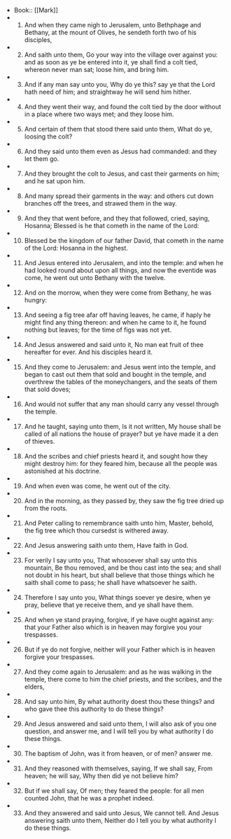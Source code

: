 - Book:: [[Mark]]
- 1. And when they came nigh to Jerusalem, unto Bethphage and Bethany, at the mount of Olives, he sendeth forth two of his disciples,
- 2. And saith unto them, Go your way into the village over against you: and as soon as ye be entered into it, ye shall find a colt tied, whereon never man sat; loose him, and bring him.
- 3. And if any man say unto you, Why do ye this? say ye that the Lord hath need of him; and straightway he will send him hither.
- 4. And they went their way, and found the colt tied by the door without in a place where two ways met; and they loose him.
- 5. And certain of them that stood there said unto them, What do ye, loosing the colt?
- 6. And they said unto them even as Jesus had commanded: and they let them go.
- 7. And they brought the colt to Jesus, and cast their garments on him; and he sat upon him.
- 8. And many spread their garments in the way: and others cut down branches off the trees, and strawed them in the way.
- 9. And they that went before, and they that followed, cried, saying, Hosanna; Blessed is he that cometh in the name of the Lord:
- 10. Blessed be the kingdom of our father David, that cometh in the name of the Lord: Hosanna in the highest.
- 11. And Jesus entered into Jerusalem, and into the temple: and when he had looked round about upon all things, and now the eventide was come, he went out unto Bethany with the twelve.
- 12. And on the morrow, when they were come from Bethany, he was hungry:
- 13. And seeing a fig tree afar off having leaves, he came, if haply he might find any thing thereon: and when he came to it, he found nothing but leaves; for the time of figs was not yet.
- 14. And Jesus answered and said unto it, No man eat fruit of thee hereafter for ever. And his disciples heard it.
- 15. And they come to Jerusalem: and Jesus went into the temple, and began to cast out them that sold and bought in the temple, and overthrew the tables of the moneychangers, and the seats of them that sold doves;
- 16. And would not suffer that any man should carry any vessel through the temple.
- 17. And he taught, saying unto them, Is it not written, My house shall be called of all nations the house of prayer? but ye have made it a den of thieves.
- 18. And the scribes and chief priests heard it, and sought how they might destroy him: for they feared him, because all the people was astonished at his doctrine.
- 19. And when even was come, he went out of the city.
- 20. And in the morning, as they passed by, they saw the fig tree dried up from the roots.
- 21. And Peter calling to remembrance saith unto him, Master, behold, the fig tree which thou cursedst is withered away.
- 22. And Jesus answering saith unto them, Have faith in God.
- 23. For verily I say unto you, That whosoever shall say unto this mountain, Be thou removed, and be thou cast into the sea; and shall not doubt in his heart, but shall believe that those things which he saith shall come to pass; he shall have whatsoever he saith.
- 24. Therefore I say unto you, What things soever ye desire, when ye pray, believe that ye receive them, and ye shall have them.
- 25. And when ye stand praying, forgive, if ye have ought against any: that your Father also which is in heaven may forgive you your trespasses.
- 26. But if ye do not forgive, neither will your Father which is in heaven forgive your trespasses.
- 27. And they come again to Jerusalem: and as he was walking in the temple, there come to him the chief priests, and the scribes, and the elders,
- 28. And say unto him, By what authority doest thou these things? and who gave thee this authority to do these things?
- 29. And Jesus answered and said unto them, I will also ask of you one question, and answer me, and I will tell you by what authority I do these things.
- 30. The baptism of John, was it from heaven, or of men? answer me.
- 31. And they reasoned with themselves, saying, If we shall say, From heaven; he will say, Why then did ye not believe him?
- 32. But if we shall say, Of men; they feared the people: for all men counted John, that he was a prophet indeed.
- 33. And they answered and said unto Jesus, We cannot tell. And Jesus answering saith unto them, Neither do I tell you by what authority I do these things.
